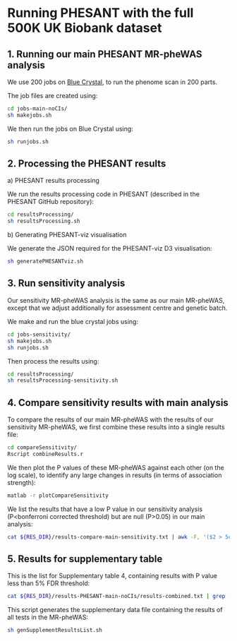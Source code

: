 

# Running PHESANT with the full 500K UK Biobank dataset




## 1. Running our main PHESANT MR-pheWAS analysis

We use 200 jobs on [Blue Crystal](https://www.acrc.bris.ac.uk/acrc/phase3.htm), to run the phenome scan in 200 parts.

The job files are created using:

```bash
cd jobs-main-noCIs/
sh makejobs.sh
```

We then run the jobs on Blue Crystal using:

```bash
sh runjobs.sh
```


## 2. Processing the PHESANT results


a) PHESANT results processing

We run the results processing code in PHESANT (described in the PHESANT GitHub repository):

```bash
cd resultsProcessing/
sh resultsProcessing.sh
```

b) Generating PHESANT-viz visualisation

We generate the JSON required for the PHESANT-viz D3 visualisation:

```bash
sh generatePHESANTviz.sh
```


## 3. Run sensitivity analysis

Our sensitivity MR-pheWAS analysis is the same as our main MR-pheWAS, except that we adjust additionally for assessment centre and genetic batch.

We make and run the blue crystal jobs using:

```bash
cd jobs-sensitivity/
sh makejobs.sh
sh runjobs.sh
```

Then process the results using:

```bash
cd resultsProcessing/
sh resultsProcessing-sensitivity.sh
```


## 4. Compare sensitivity results with main analysis

To compare the results of our main MR-pheWAS with the results of our sensitivity MR-pheWAS, we first combine these results into a single results file:

```bash
cd compareSensitivity/
Rscript combineResults.r
```

We then plot the P values of these MR-pheWAS against each other (on the log scale), to identify any large changes in results (in terms of association strength):

```bash
matlab -r plotCompareSensitivity
```

We list the results that have a low P value in our sensitivity analysis (P<bonferroni corrected threshold) but are null (P>0.05) in our main analysis:

```bash
cat ${RES_DIR}/results-compare-main-sensitivity.txt | awk -F, '($2 > 5e-2 && $3 < 2.44e-6) {print $0}' | grep -v ',$' | sed 's/,/\t/g' 
```


## 5. Results for supplementary table

This is the list for Supplementary table 4, containing results with P value less than 5% FDR threshold:

```bash
cat ${RES_DIR}/results-PHESANT-main-noCIs/results-combined.txt | grep -v 'varName' | awk -F'\t' '($10=="")' | head -n 519 | awk -F'\t' '{printf "%s \t %.2e \t %.2e \t %s \t %s \n", $1, $4, $7, $8, $9}'
```

This script generates the supplementary data file containing the results of all tests in the MR-pheWAS:

```bash
sh genSupplementResultsList.sh
```

